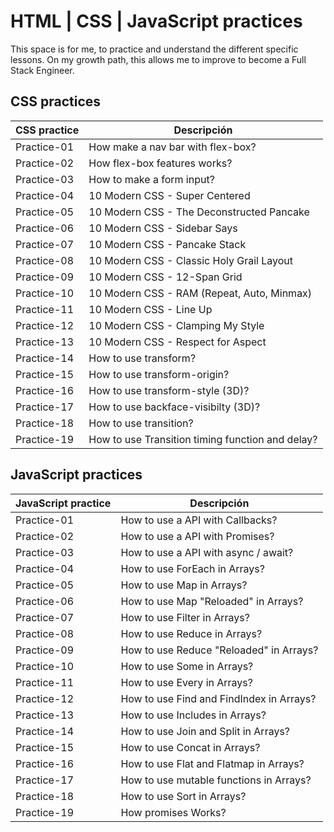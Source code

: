 # HTML | CSS | JavaScript practices

This space is for me, to practice and understand the different specific lessons. On my growth path, this allows me to improve to become a Full Stack Engineer.

## CSS practices

| CSS practice | Descripción                                      |
| ------------ | ------------------------------------------------ |
| Practice-01  | How make a nav bar with flex-box?                |
| Practice-02  | How flex-box features works?                     |
| Practice-03  | How to make a form input?                        |
| Practice-04  | 10 Modern CSS - Super Centered                   |
| Practice-05  | 10 Modern CSS - The Deconstructed Pancake        |
| Practice-06  | 10 Modern CSS - Sidebar Says                     |
| Practice-07  | 10 Modern CSS - Pancake Stack                    |
| Practice-08  | 10 Modern CSS - Classic Holy Grail Layout        |
| Practice-09  | 10 Modern CSS - 12-Span Grid                     |
| Practice-10  | 10 Modern CSS - RAM (Repeat, Auto, Minmax)       |
| Practice-11  | 10 Modern CSS - Line Up                          |
| Practice-12  | 10 Modern CSS - Clamping My Style                |
| Practice-13  | 10 Modern CSS - Respect for Aspect               |
| Practice-14  | How to use transform?                            |
| Practice-15  | How to use transform-origin?                     |
| Practice-16  | How to use transform-style (3D)?                 |
| Practice-17  | How to use backface-visibilty (3D)?              |
| Practice-18  | How to use transition?                           |
| Practice-19  | How to use Transition timing function and delay? |

## JavaScript practices

| JavaScript practice | Descripción                              |
| ------------------- | ---------------------------------------- |
| Practice-01         | How to use a API with Callbacks?         |
| Practice-02         | How to use a API with Promises?          |
| Practice-03         | How to use a API with async / await?     |
| Practice-04         | How to use ForEach in Arrays?            |
| Practice-05         | How to use Map in Arrays?                |
| Practice-06         | How to use Map "Reloaded" in Arrays?     |
| Practice-07         | How to use Filter in Arrays?             |
| Practice-08         | How to use Reduce in Arrays?             |
| Practice-09         | How to use Reduce "Reloaded" in Arrays?  |
| Practice-10         | How to use Some in Arrays?               |
| Practice-11         | How to use Every in Arrays?              |
| Practice-12         | How to use Find and FindIndex in Arrays? |
| Practice-13         | How to use Includes in Arrays?           |
| Practice-14         | How to use Join and Split in Arrays?     |
| Practice-15         | How to use Concat in Arrays?             |
| Practice-16         | How to use Flat and Flatmap in Arrays?   |
| Practice-17         | How to use mutable functions in Arrays?  |
| Practice-18         | How to use Sort in Arrays?               |
| Practice-19         | How promises Works?                      |
